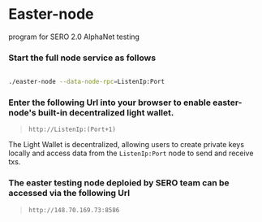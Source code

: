 # Easter-node

program for SERO 2.0 AlphaNet testing


### Start the full node service as follows


```bash

./easter-node --data-node-rpc=ListenIp:Port

```



### Enter the following Url into your browser to enable easter-node's built-in decentralized light wallet.

> `http://ListenIp:(Port+1)`

The Light Wallet is decentralized, allowing users to create private keys locally and access data from the `ListenIp:Port` node to send and receive txs.



### The easter testing node deploied by SERO team can be accessed via the following Url

> `http://148.70.169.73:8586`

